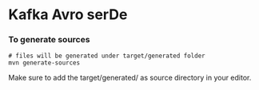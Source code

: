 # Kafka Avro serDe

### To generate sources
```
# files will be generated under target/generated folder
mvn generate-sources
````

Make sure to add the target/generated/<your package root folder> as source directory in your editor.
